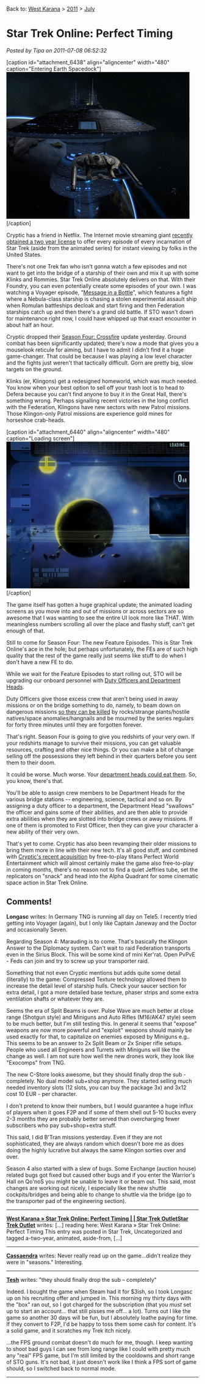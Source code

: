 Back to: [West Karana](/posts/westkarana.md) > [2011](/posts/2011/westkarana.md) > [July](./westkarana.md)
# Star Trek Online: Perfect Timing

*Posted by Tipa on 2011-07-08 06:52:32*

[caption id="attachment\_6438" align="aligncenter" width="480" caption="Entering Earth Spacedock"][![](../../../uploads/2011/07/GameClient-2011-07-07-22-50-05-73-480x384.jpg "Entering Earth Spacedock")](../../../uploads/2011/07/GameClient-2011-07-07-22-50-05-73.jpg)[/caption]

Cryptic has a friend in Netflix. The Internet movie streaming giant [recently obtained a two year license](http://www.airlockalpha.com/node/8410) to offer every episode of every incarnation of Star Trek (aside from the animated series) for instant viewing by folks in the United States.

There's not one Trek fan who isn't gonna watch a few episodes and not want to get into the bridge of a starship of their own and mix it up with some Klinks and Rommies. Star Trek Online absolutely delivers on that. With their Foundry, you can even potentially create some episodes of your own. I was watching a Voyager episode, "[Message in a Bottle](http://memory-alpha.org/wiki/Message_in_a_Bottle_(episode))", which features a fight where a Nebula-class starship is chasing a stolen experimental assault ship when Romulan battleships decloak and start firing and then Federation starships catch up and then there's a grand old battle. If STO wasn't down for maintenance right now, I could have whipped up that exact encounter in about half an hour.


Cryptic dropped their [Season Four: Crossfire](http://www.startrekonline.com/season_four) update yesterday. Ground combat has been significantly updated; there's now a mode that gives you a mouselook reticule for aiming, but I have to admit I didn't find it a huge game-changer. That could be because I was playing a low level character and the fights just weren't that tactically difficult. Gorn are pretty big, slow targets on the ground.

Klinks (er, Klingons) get a redesigned homeworld, which was much needed. You know when your best option to sell off your trash loot is to head to Defera because you can't find anyone to buy it in the Great Hall, there's something wrong. Perhaps signalling recent victories in the long conflict with the Federation, Klingons have new sectors with new Patrol missions. Those Klingon-only Patrol missions are experience gold mines for horseshoe crab-heads.

[caption id="attachment\_6440" align="aligncenter" width="480" caption="Loading screen"][![](../../../uploads/2011/07/GameClient-2011-07-07-22-23-36-62-480x384.jpg "Loading screen")](../../../uploads/2011/07/GameClient-2011-07-07-22-23-36-62.jpg)[/caption]

The game itself has gotten a huge graphical update; the animated loading screens as you move into and out of missions or across sectors are so awesome that I was wanting to see the entire UI look more like THAT. With meaningless numbers scrolling all over the place and flashy stuff, can't get enough of that.

Still to come for Season Four: The new Feature Episodes. This is Star Trek Online's ace in the hole; but perhaps unfortunately, the FEs are of such high quality that the rest of the game really just seems like stuff to do when I don't have a new FE to do.

While we wait for the Feature Episodes to start rolling out, STO will be upgrading our onboard personnel with [Duty Officers and Department Heads](http://forums.startrekonline.com/showthread.php?t=211307).

Duty Officers give those excess crew that aren't being used in away missions or on the bridge something to do, namely, to beam down on dangerous missions [so they can be killed](http://tvtropes.org/pmwiki/pmwiki.php/Main/GalaxyQuest) by rocks/strange plants/hostile natives/space anomalies/hangnails and be mourned by the series regulars for forty three minutes until they are forgotten forever.

That's right. Season Four is going to give you redshirts of your very own. If your redshirts manage to survive their missions, you can get valuable resources, crafting and other nice things. Or you can make a bit of change selling off the possessions they left behind in their quarters before you sent them to their doom.

It could be worse. Much worse. Your [department heads could eat them](http://forums.startrekonline.com/showthread.php?t=211307). So, you know, there's that.

You'll be able to assign crew members to be Department Heads for the various bridge stations -- engineering, science, tactical and so on. By assigning a duty officer to a department, the Department Head "swallows" the officer and gains some of their abilities, and are then able to provide extra abilities when they are slotted into bridge crews or away missions. If one of them is promoted to First Officer, then they can give your character a new ability of their very own.

That's yet to come. Cryptic has also been revamping their older missions to bring them more in line with their new tech. It's all good stuff, and combined with [Cryptic's recent acquisition](http://www.euroinvestor.co.uk/news/story.aspx?id=11715711) by free-to-play titans Perfect World Entertainment which will almost certainly make the game also free-to-play in coming months, there's no reason not to find a quiet Jeffries tube, set the replicators on "snack" and head into the Alpha Quadrant for some cinematic space action in Star Trek Online.

## Comments!

**Longasc** writes: In Germany TNG is running all day on Tele5. I recently tried getting into Voyager (again), but I only like Captain Janeway and the Doctor and occasionally Seven.

Regarding Season 4: Marauding is to come. That's basically the Klingon Answer to the Diplomacy system. Can't wait to raid Federation transports even in the Sirius Block. This will be some kind of mini Ker'rat. Open PvPvE - Feds can join and try to screw up your transporter raid.

Something that not even Cryptic mentions but adds quite some detail (literally) to the game:
Compressed Texture technology allowed them to increase the detail level of starship hulls. Check your saucer section for extra detail, I got a more detailed base texture, phaser strips and some extra ventilation shafts or whatever they are.

Seems the era of Split Beams is over. Pulse Wave are much better at close range (Shotgun style) and Miniguns and Auto Rifles (M16/AK47 style) seem to be much better, but I'm still testing this. In general it seems that "expose" weapons are now more powerful and "exploit" weapons should mainly be used exactly for that, to capitalize on enemies exposed by Miniguns e.g.. This seems to be an answer to 2x Split Beam or 2x Sniper rifle setups. People who used all Engineers and Turrets with Miniguns will like the change as well. I am not sure how well the new drones work, they look like "Exocomps" from TNG.

The new C-Store looks awesome, but they should finally drop the sub - completely. No dual model sub+shop anymore. They started selling much needed inventory slots (12 slots, you can buy the package 3x) and 3x12 cost 10 EUR - per character.

I don't pretend to know their numbers, but I would guarantee a huge influx of players when it goes F2P and if some of them shell out 5-10 bucks every 2-3 months they are probably better served than overcharging fewer subscribers who pay sub+shop+extra stuff.

This said, I did B'Tran missions yesterday. Even if they are not sophisticated, they are always random which doesn't bore me as does doing the highly lucrative but always the same Klingon sorties over and over.

Season 4 also started with a slew of bugs. Some Exchange (auction house) related bugs got fixed but caused other bugs and if you enter the Warrior's Hall on Qo'noS you might be unable to leave it or beam out. This said, most changes are working out nicely, I especially like the new shuttle cockpits/bridges and being able to change to shuttle via the bridge (go to the transporter pad of the engineering section).

---

**[West Karana » Star Trek Online: Perfect Timing | | Star Trek OutletStar Trek Outlet](http://www.startrekoutlet.com/blog/2011/07/08/west-karana-%c2%bb-star-trek-online-perfect-timing/)** writes: [...] reading here: West Karana » Star Trek Online: Perfect Timing This entry was posted in Star Trek, Uncategorized and tagged a-two-year, animated, aside-from, [...]

---

**[Cassaendra](http://cassaendra.blogspot.com/)** writes: Never really read up on the game...didn't realize they were in "seasons." Interesting.

---

**[Tesh](http://tishtoshtesh.wordpress.com)** writes: "they should finally drop the sub – completely"

Indeed. I bought the game when Steam had it for $3ish, so I took Longasc up on his recruiting offer and jumped in. This morning my thirty days with the "box" ran out, so I got charged for the subscription (that you *must* set up to start an account... that still pisses me off... a lot). Turns out I like the game so another 30 days will be fun, but I absolutely loathe paying for time. If they convert to F2P, I'd be happy to toss them some cash for content. It's a solid game, and it scratches my Trek itch nicely.

...the FPS ground combat doesn't do much for me, though. I keep wanting to shoot bad guys I can see from long range like I could with pretty much any "real" FPS game, but I'm still limited by the cooldowns and short range of STO guns. It's not bad, it just doesn't work like I think a FPS sort of game should, so I switched back to normal mode.

---

